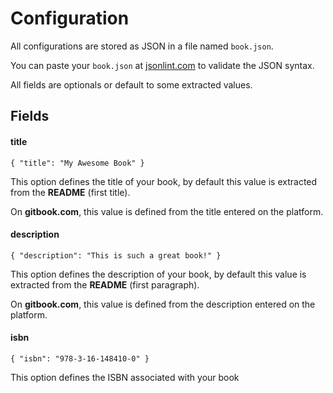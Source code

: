 # Configuration

All configurations are stored as JSON in a file named `book.json`.

You can paste your `book.json` at [jsonlint.com](http://jsonlint.com) to validate the JSON syntax.

All fields are optionals or default to some extracted values.


## Fields

#### title

```
{ "title": "My Awesome Book" }
```

This option defines the title of your book, by default this value is extracted from the **README** (first title).

On **gitbook.com**, this value is defined from the title entered on the platform.

#### description

```
{ "description": "This is such a great book!" }
```

This option defines the description of your book, by default this value is extracted from the **README** (first paragraph).

On **gitbook.com**, this value is defined from the description entered on the platform.

#### isbn

```
{ "isbn": "978-3-16-148410-0" }
```

This option defines the ISBN associated with your book 


